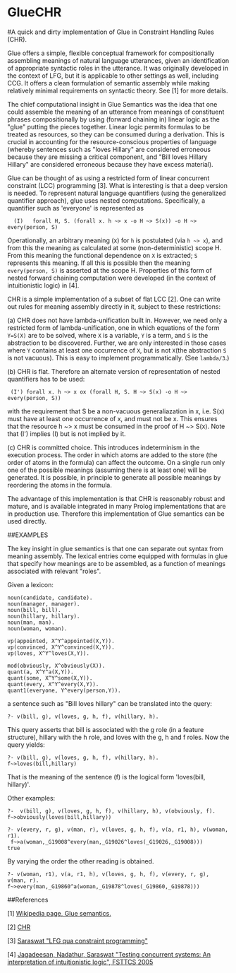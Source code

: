 # GlueCHR
#A quick and dirty implementation of Glue in Constraint Handling Rules (CHR).

Glue offers a simple, flexible conceptual framework for compositionally assembling meanings of natural language utterances, given an identification of appropriate syntactic roles in the utterance. It was originally developed in the context of LFG, but it is applicable to other settings as well, including CCG. It offers a clean formulation of semantic assembly while making relatively minimal requirements on syntactic theory. See [1] for more details.

The chief computational insight in Glue Semantics was the idea that one could assemble the meaning of an utterance from meanings of constituent phrases compositionally by using (forward chaining in) linear logic as the "glue" putting the pieces together. Linear logic permits formulas to be treated as resources, so they can be consumed during a derivation. This is crucial in accounting for the resource-conscious properties of language (whereby sentences such as "loves Hillary" are considered erroneous because they are missing a critical component, and "Bill loves Hillary Hillary" are considered erroneous because they have excess material). 

Glue can be thought of as using a restricted form of linear concurrent constraint (LCC) programming [3]. What is interesting is that a deep version is needed. To represent natural language quantifiers (using the generalized quantifier approach), glue uses nested computations. Specifically, a quantifier such as 'everyone' is represented as
 ```
   (I)   forall H, S. (forall x. h ~> x -o H ~> S(x)) -o H ~> every(person, S)
```
Operationally, an arbitrary meaning (x) for `h` is postulated (via `h ~> x`), and from this the meaning as calculated at some (non-deterministic) scope H. From this meaning the functional dependence on `X` is extracted; `S` represents this meaning. If all this is possible then the meaning `every(person, S)` is asserted at the scope H. Properties of this form of nested forward chaining computation were developed (in the context of intuitionistic logic) in [4].

CHR is a simple implementation of a subset of flat LCC [2]. One can write out rules for meaning assembly directly in it, subject to these restrictions:

(a) CHR does not have lambda-unification built in. However, we need only a restricted form of lambda-unification, one in which equations of the form `Y=S(X)` are to be solved, where `X` is a variable, `Y` is a term, and `S` is the abstraction to be discovered. Further, we are only interested in those cases where `Y` contains at least one occurrence of `X`, but is not `X`(the abstraction `S` is not vacuous). This is easy to implement programmatically. (See `lambda/3`.)

(b) CHR is flat. Therefore an alternate version of representation of nested quantifiers has to be used:
  ```
   (I') forall x. h ~> x ox (forall H, S. H ~> S(x) -o H ~> every(person, S))
 ```
 with the requirement that S be a non-vacuous generaliazation in x, i.e. S(x) must have at least one occurrence of x, and must not be x.
 This ensures that the resource h ~> x must be consumed in the proof of H ~> S(x). Note that (I') implies (I) but is not implied by it.

(c) CHR is committed choice. This introduces indeterminism in the execution process. The order in which atoms are added to the store (the order of atoms in the formula) can affect the outcome. On a single run only one of the possible meanings (assuming there is at least one) will be generated. It is possible, in principle to generate all possible meanings by reordering the atoms in the formula.

The advantage of this implementation is that CHR is reasonably robust and mature, and is available integrated in many Prolog implementations that are in production use. Therefore this implementation of Glue semantics can be used directly. 

##EXAMPLES
 
The key insight in glue semantics is that one can separate out syntax from meaning assembly. The lexical entries come equipped with formulas in glue that specify how meanings are to be assembled, as a function of meanings associated with relevant "roles". 

Given a lexicon:
```
noun(candidate, candidate).
noun(manager, manager).
noun(bill, bill).
noun(hillary, hillary).
noun(man, man).
noun(woman, woman).

vp(appointed, X^Y^appointed(X,Y)).
vp(convinced, X^Y^convinced(X,Y)).
vp(loves, X^Y^loves(X,Y)).

mod(obviously, X^obviously(X)).
quant(a, X^Y^a(X,Y)).
quant(some, X^Y^some(X,Y)).
quant(every, X^Y^every(X,Y)).
quant1(everyone, Y^every(person,Y)).
```
a sentence such as "Bill loves hillary" can be translated into the query:
```
?- v(bill, g), v(loves, g, h, f), v(hillary, h).
```
This query asserts that bill is associated with the g role (in a feature structure), hillary with the h role, and
loves with the g, h and f roles. Now the query yields:
```
?- v(bill, g), v(loves, g, h, f), v(hillary, h).
f~>loves(bill,hillary)
```
That is the meaning of the sentence (f) is the logical form 'loves(bill, hillary)'.

Other examples:
```
?-  v(bill, g), v(loves, g, h, f), v(hillary, h), v(obviously, f).
f~>obviously(loves(bill,hillary))
```
```
?- v(every, r, g), v(man, r), v(loves, g, h, f), v(a, r1, h), v(woman, r1).
 f~>a(woman,_G19008^every(man,_G19026^loves(_G19026,_G19008)))
true
```

By varying the order the other reading is obtained.
```
?- v(woman, r1), v(a, r1, h), v(loves, g, h, f), v(every, r, g), v(man, r).
f~>every(man,_G19860^a(woman,_G19878^loves(_G19860,_G19878)))
```

##References

[1] [Wikipedia page, Glue semantics.](https://en.wikipedia.org/wiki/Glue_semantics)

[2] [CHR](https://dtai.cs.kuleuven.be/CHR/)

[3] [Saraswat "LFG qua constraint programming"](http://cognet.mit.edu/book/semantics-and-syntax-lexical-functional-grammar)

[4] [Jagadeesan, Nadathur, Saraswat "Testing concurrent systems: An interpretation of intuitionistic logic", FSTTCS 2005]( 
http://saraswat.org/lambdarcc.pdf)
